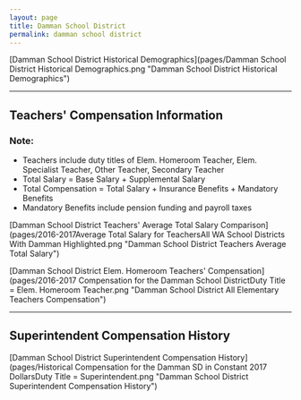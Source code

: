```yaml
---
layout: page
title: Damman School District
permalink: damman school district
---
```



[Damman School District Historical Demographics](pages/Damman School District Historical Demographics.png "Damman School District Historical Demographics")

___

## Teachers' Compensation Information
### Note:
- Teachers include duty titles of Elem. Homeroom Teacher, Elem. Specialist Teacher, Other Teacher, Secondary Teacher
- Total Salary = Base Salary + Supplemental Salary
- Total Compensation = Total Salary + Insurance Benefits + Mandatory Benefits
- Mandatory Benefits include pension funding and payroll taxes

[Damman School District Teachers' Average Total Salary Comparison](pages/2016-2017Average Total Salary for TeachersAll WA School Districts With Damman Highlighted.png "Damman School District Teachers Average Total Salary")

[Damman School District Elem. Homeroom Teachers' Compensation](pages/2016-2017 Compensation for the Damman School DistrictDuty Title = Elem. Homeroom Teacher.png "Damman School District All Elementary Teachers Compensation")


___

## Superintendent Compensation History

[Damman School District Superintendent Compensation History](pages/Historical Compensation for the Damman SD in Constant 2017 DollarsDuty Title = Superintendent.png "Damman School District Superintendent Compensation History")

